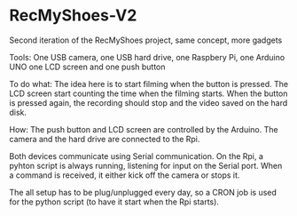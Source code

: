 RecMyShoes-V2
=============

Second iteration of the RecMyShoes project, same concept, more gadgets 

Tools:
One USB camera, one USB hard drive, one Raspbery Pi, one Arduino UNO
one LCD screen and one push button

To do what:
The idea here is to start filming when the button is pressed.
The LCD screen start counting the time when the filming starts.
When the button is pressed again, the recording should stop and the video saved on the hard disk.

How:
The push button and LCD screen are controlled by the Arduino.
The camera and the hard drive are connected to the Rpi.

Both devices communicate using Serial communication.
On the Rpi, a pyhton script is always running, listening for input on the Serial port.
When a command is received, it either kick off the camera or stops it.

The all setup has to be plug/unplugged every day, so a CRON job is used for the python script (to have it start when the Rpi starts).

